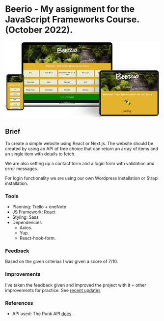 # Beerio - My assignment for the JavaScript Frameworks Course. (October 2022).

![project image](/src/assets/beerio-mockup.jpg)

## Brief

To create a simple website using React or Next.js. The website should be created by using an API of free choice that can return an array of items and an single item with details to fetch.

We are also setting up a contact form and a login form with validation and error messages.

For login functionality we are using our own Wordpress installation or Strapi installation.

### Tools

- Planning: Trello + oneNote
- JS Framework: React
- Styling: Sass
- Dependencies
  - Axios.
  - Yup.
  - React-hook-form.

### Feedback

Based on the given criterias I was given a score of 7/10.

### Improvements

I've taken the feedback given and improved the project with it + other improvements for practice. See [recent updates](/CHANGELOG.md)

### References

- API used: The Punk API [docs](https://punkapi.com/documentation/v2)
